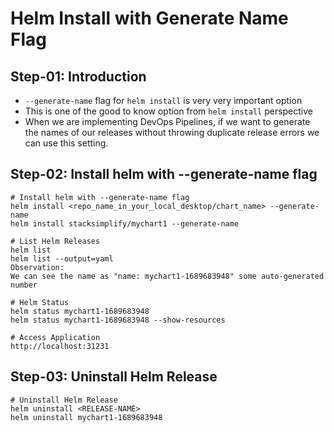# Helm Install with Generate Name Flag

## Step-01: Introduction
- `--generate-name` flag for `helm install` is very very important option
- This is one of the good to know option from `helm install` perspective
- When we are implementing DevOps Pipelines, if we want to generate the names of our releases without throwing duplicate release errors we can use this setting. 

## Step-02: Install helm with --generate-name flag
```t
# Install helm with --generate-name flag
helm install <repo_name_in_your_local_desktop/chart_name> --generate-name
helm install stacksimplify/mychart1 --generate-name

# List Helm Releases
helm list
helm list --output=yaml
Observation:
We can see the name as "name: mychart1-1689683948" some auto-generated number

# Helm Status
helm status mychart1-1689683948 
helm status mychart1-1689683948 --show-resources

# Access Application
http://localhost:31231
```
## Step-03: Uninstall Helm Release
```t
# Uninstall Helm Release
helm uninstall <RELEASE-NAME>
helm uninstall mychart1-1689683948
```

